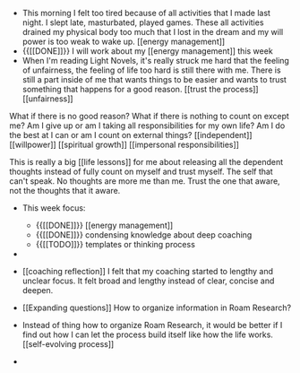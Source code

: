 - This morning I felt too tired because of all activities that I made last night. I slept late, masturbated, played games. These all activities drained my physical body too much that I lost in the dream and my will power is too weak to wake up. [[energy management]]
- {{[[DONE]]}} I will work about my [[energy management]] this week
- When I'm reading Light Novels, it's really struck me hard that the feeling of unfairness, the feeling of life too hard is still there with me. There is still a part inside of me that wants things to be easier and wants to trust something that happens for a good reason.  [[trust the process]] [[unfairness]]

What if there is no good reason? What if there is nothing to count on except me? Am I give up or am I taking all responsibilities for my own life? Am I do the best at I can or am I count on external things? [[independent]] [[willpower]] [[spiritual growth]] [[impersonal responsibilities]]

This is really a big [[life lessons]] for me about releasing all the dependent thoughts instead of fully count on myself and trust myself. The self that can't speak. No thoughts are more me than me. Trust the one that aware, not the thoughts that it aware. 
- This week focus:
    - {{[[DONE]]}} [[energy management]]
    - {{[[DONE]]}} condensing knowledge about deep coaching
    - {{[[TODO]]}} templates or thinking process 
- 
- [[coaching reflection]] I felt that my coaching started to lengthy and unclear focus. It felt broad and lengthy instead of clear, concise and deepen.
- [[Expanding questions]] How to organize information in Roam Research?

- Instead of thing how to organize Roam Research, it would be better if I find out how I can let the process build itself like how the life works. [[self-evolving process]]
- 
